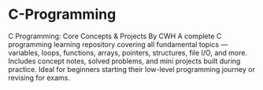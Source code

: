 # C-Programming
C Programming: Core Concepts &amp; Projects By CWH
A complete C programming learning repository covering all fundamental topics — variables, loops, functions, arrays, pointers, structures, file I/O, and more. Includes concept notes, solved problems, and mini projects built during practice.
Ideal for beginners starting their low-level programming journey or revising for exams.
